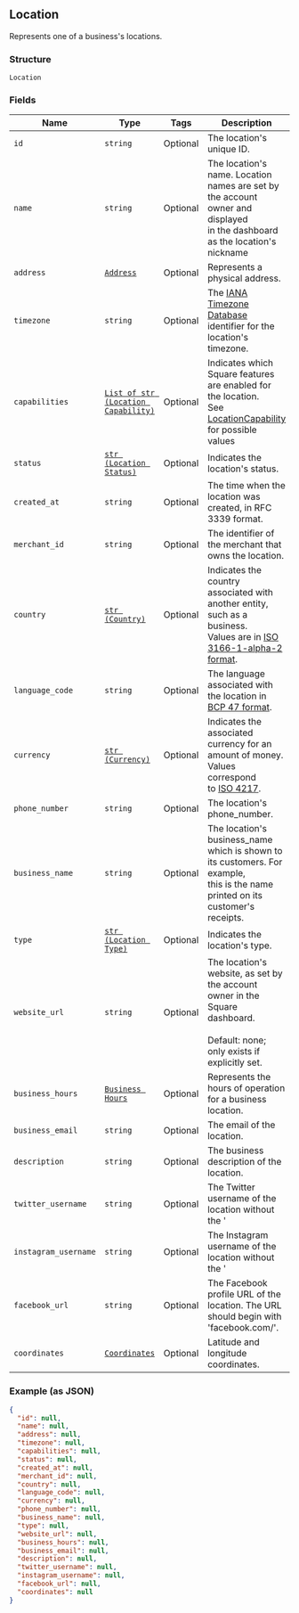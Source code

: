 ## Location

Represents one of a business's locations.

### Structure

`Location`

### Fields

| Name | Type | Tags | Description |
|  --- | --- | --- | --- |
| `id` | `string` | Optional | The location's unique ID. |
| `name` | `string` | Optional | The location's name. Location names are set by the account owner and displayed<br>in the dashboard as the location's nickname |
| `address` | [`Address`](/doc/models/address.md) | Optional | Represents a physical address. |
| `timezone` | `string` | Optional | The [IANA Timezone Database](https://www.iana.org/time-zones)<br>identifier for the location's timezone. |
| `capabilities` | [`List of str (Location Capability)`](/doc/models/location-capability.md) | Optional | Indicates which Square features are enabled for the location.<br>See [LocationCapability](./models/location-capability.md) for possible values |
| `status` | [`str (Location Status)`](/doc/models/location-status.md) | Optional | Indicates the location's status. |
| `created_at` | `string` | Optional | The time when the location was created, in RFC 3339 format. |
| `merchant_id` | `string` | Optional | The identifier of the merchant that owns the location. |
| `country` | [`str (Country)`](/doc/models/country.md) | Optional | Indicates the country associated with another entity, such as a business.<br>Values are in [ISO 3166-1-alpha-2 format](http://www.iso.org/iso/home/standards/country_codes.htm). |
| `language_code` | `string` | Optional | The language associated with the location in<br>[BCP 47 format](https://tools.ietf.org/html/bcp47#appendix-A). |
| `currency` | [`str (Currency)`](/doc/models/currency.md) | Optional | Indicates the associated currency for an amount of money. Values correspond<br>to [ISO 4217](https://wikipedia.org/wiki/ISO_4217). |
| `phone_number` | `string` | Optional | The location's phone_number. |
| `business_name` | `string` | Optional | The location's business_name which is shown to its customers. For example,<br>this is the name printed on its customer's receipts. |
| `type` | [`str (Location Type)`](/doc/models/location-type.md) | Optional | Indicates the location's type. |
| `website_url` | `string` | Optional | The location's website, as set by the account owner in the Square dashboard.<br><br>Default: none; only exists if explicitly set. |
| `business_hours` | [`Business Hours`](/doc/models/business-hours.md) | Optional | Represents the hours of operation for a business location. |
| `business_email` | `string` | Optional | The email of the location. |
| `description` | `string` | Optional | The business description of the location. |
| `twitter_username` | `string` | Optional | The Twitter username of the location without the ' |
| `instagram_username` | `string` | Optional | The Instagram username of the location without the ' |
| `facebook_url` | `string` | Optional | The Facebook profile URL of the location. The URL should begin with 'facebook.com/'. |
| `coordinates` | [`Coordinates`](/doc/models/coordinates.md) | Optional | Latitude and longitude coordinates. |

### Example (as JSON)

```json
{
  "id": null,
  "name": null,
  "address": null,
  "timezone": null,
  "capabilities": null,
  "status": null,
  "created_at": null,
  "merchant_id": null,
  "country": null,
  "language_code": null,
  "currency": null,
  "phone_number": null,
  "business_name": null,
  "type": null,
  "website_url": null,
  "business_hours": null,
  "business_email": null,
  "description": null,
  "twitter_username": null,
  "instagram_username": null,
  "facebook_url": null,
  "coordinates": null
}
```

